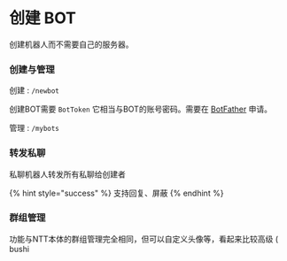 # 创建 BOT

创建机器人而不需要自己的服务器。

### 创建与管理

创建 : `/newbot`

创建BOT需要 `BotToken` 它相当与BOT的账号密码。需要在 [BotFather](https://t.me/BotFather) 申请。

管理 : `/mybots`

### 转发私聊

私聊机器人转发所有私聊给创建者

{% hint style="success" %}
支持回复、屏蔽
{% endhint %}

### 群组管理

功能与NTT本体的群组管理完全相同，但可以自定义头像等，看起来比较高级 ( bushi
